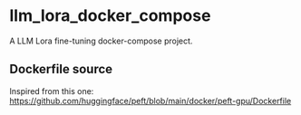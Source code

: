 # llm_lora_docker_compose  
A LLM Lora fine-tuning docker-compose project.  

## Dockerfile source  

Inspired from this one:  
https://github.com/huggingface/peft/blob/main/docker/peft-gpu/Dockerfile  
  